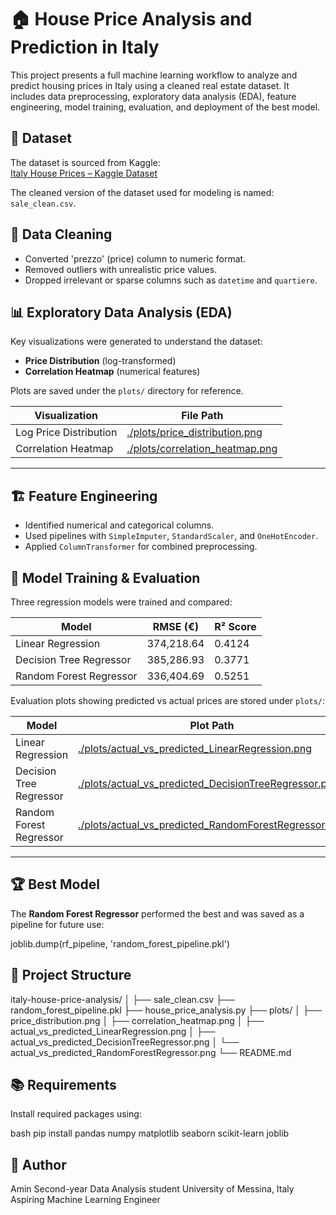 # 🏠 House Price Analysis and Prediction in Italy

This project presents a full machine learning workflow to analyze and predict housing prices in Italy using a cleaned real estate dataset. It includes data preprocessing, exploratory data analysis (EDA), feature engineering, model training, evaluation, and deployment of the best model.

## 📂 Dataset

The dataset is sourced from Kaggle:  
[Italy House Prices – Kaggle Dataset](https://www.kaggle.com/datasets/tommasoramella/italy-house-prices?resource=download)

The cleaned version of the dataset used for modeling is named: `sale_clean.csv`.

## 🧹 Data Cleaning
- Converted 'prezzo' (price) column to numeric format.
- Removed outliers with unrealistic price values.
- Dropped irrelevant or sparse columns such as `datetime` and `quartiere`.

## 📊 Exploratory Data Analysis (EDA)

Key visualizations were generated to understand the dataset:

- **Price Distribution** (log-transformed)
- **Correlation Heatmap** (numerical features)

Plots are saved under the `plots/` directory for reference.

| Visualization | File Path |
|---------------|-----------|
| Log Price Distribution | [./plots/price_distribution.png](./plots/price_distribution.png) |
| Correlation Heatmap    | [./plots/correlation_heatmap.png](./plots/correlation_heatmap.png) |

---

## 🏗️ Feature Engineering
- Identified numerical and categorical columns.
- Used pipelines with `SimpleImputer`, `StandardScaler`, and `OneHotEncoder`.
- Applied `ColumnTransformer` for combined preprocessing.

## 🤖 Model Training & Evaluation

Three regression models were trained and compared:

| Model                   | RMSE (€)   | R² Score |
|------------------------|------------|----------|
| Linear Regression       | 374,218.64 | 0.4124   |
| Decision Tree Regressor | 385,286.93 | 0.3771   |
| Random Forest Regressor | 336,404.69 | 0.5251   |

Evaluation plots showing predicted vs actual prices are stored under `plots/`:

| Model                  | Plot Path |
|------------------------|-----------|
| Linear Regression       | [./plots/actual_vs_predicted_LinearRegression.png](./plots/actual_vs_predicted_LinearRegression.png) |
| Decision Tree Regressor | [./plots/actual_vs_predicted_DecisionTreeRegressor.png](./plots/actual_vs_predicted_DecisionTreeRegressor.png) |
| Random Forest Regressor | [./plots/actual_vs_predicted_RandomForestRegressor.png](./plots/actual_vs_predicted_RandomForestRegressor.png) |

---
## 🏆 Best Model
The **Random Forest Regressor** performed the best and was saved as a pipeline for future use:

joblib.dump(rf_pipeline, 'random_forest_pipeline.pkl')

## 📁 Project Structure
italy-house-price-analysis/
│
├── sale_clean.csv
├── random_forest_pipeline.pkl
├── house_price_analysis.py
├── plots/
│   ├── price_distribution.png
│   ├── correlation_heatmap.png
│   ├── actual_vs_predicted_LinearRegression.png
│   ├── actual_vs_predicted_DecisionTreeRegressor.png
│   └── actual_vs_predicted_RandomForestRegressor.png
└── README.md


## 📚 Requirements
Install required packages using:

bash pip install pandas numpy matplotlib seaborn scikit-learn joblib

## 👤 Author
Amin
Second-year Data Analysis student
University of Messina, Italy
Aspiring Machine Learning Engineer
